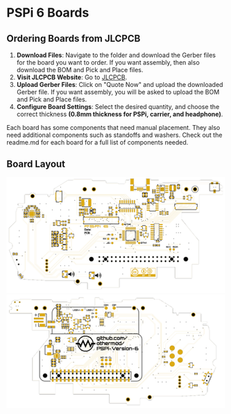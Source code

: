 # PSPi 6 Boards

## Ordering Boards from JLCPCB

1. **Download Files**: Navigate to the folder and download the Gerber files for the board you want to order. If you want assembly, then also download the BOM and Pick and Place files.
2. **Visit JLCPCB Website**: Go to [JLCPCB](https://jlcpcb.com/?from=othermod).
3. **Upload Gerber Files**: Click on "Quote Now" and upload the downloaded Gerber file. If you want assembly, you will be asked to upload the BOM and Pick and Place files.
4. **Configure Board Settings**: Select the desired quantity, and choose the correct thickness **(0.8mm thickness for PSPi, carrier, and headphone)**.

Each board has some components that need manual placement. They also need additional components such as standoffs and washers. Check out the readme.md for each board for a full list of components needed.

## Board Layout

![Top](top.png)
![Bottom](bottom.png)
